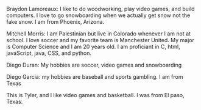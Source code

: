 Braydon Lamoreaux:
I like to do woodworking, play video games, and build computers. I love to go snowboarding when we actually get snow not the fake snow. I am from Phoenix, Arizona.

Mitchell Morris: I am Palestinian but live in Colorado whenever I am not at school. I love soccer and my favorite team is Manchester United. My major is Computer Science and I am 20 years old. I am proficiant in C, html, javaScript, java, CSS, and python. 

Diego Duran:
My hobbies are soccer, video games and snowboarding

Diego Garcia:
my hobbies are baseball and sports gambling. I am from Texas

This is Tyler, and I like video games and basketball. I was from El paso, Texas.

